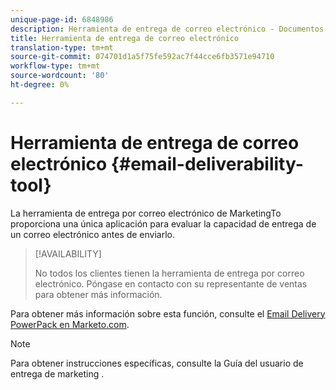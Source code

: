 ```yaml
---
unique-page-id: 6848986
description: Herramienta de entrega de correo electrónico - Documentos de marketing - Documentación del producto
title: Herramienta de entrega de correo electrónico
translation-type: tm+mt
source-git-commit: 074701d1a5f75fe592ac7f44cce6fb3571e94710
workflow-type: tm+mt
source-wordcount: '80'
ht-degree: 0%

---
```



# Herramienta de entrega de correo electrónico {#email-deliverability-tool}

La herramienta de entrega por correo electrónico de MarketingTo proporciona una única aplicación para evaluar la capacidad de entrega de un correo electrónico antes de enviarlo.

>[!AVAILABILITY]
>
>No todos los clientes tienen la herramienta de entrega por correo electrónico. Póngase en contacto con su representante de ventas para obtener más información.

Para obtener más información sobre esta función, consulte el [Email Delivery PowerPack en Marketo.com](https://www.marketo.com/software/email-marketing/email-deliverability/deliverability-packages/).

>[!NOTE]
>
>Para obtener instrucciones específicas, consulte la Guía del usuario de entrega de marketing [](https://250ok.com/guides/marketo/).
